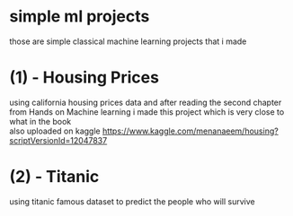 # simple ml projects
those are simple classical  machine learning projects that i made 

# (1) - Housing Prices  
   using california housing prices data and after reading the second chapter from Hands on Machine learning i made this project which
   is very close to what in the book  
   also uploaded on kaggle https://www.kaggle.com/menanaeem/housing?scriptVersionId=12047837

# (2) - Titanic 
   using titanic famous dataset to predict the people who will survive 
